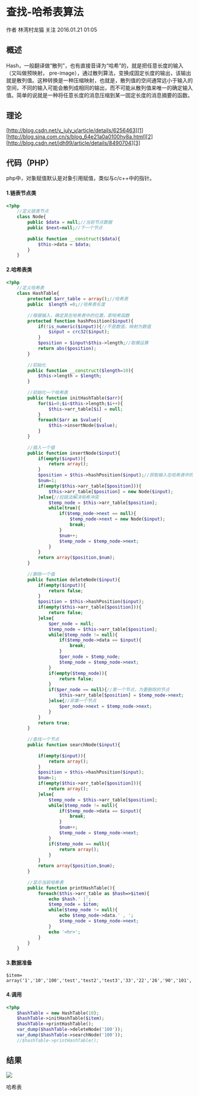 # 查找-哈希表算法

作者  林湾村龙猫 关注 2016.01.21 01:05 

## **概述**

Hash，一般翻译做“散列”，也有直接音译为“哈希”的，就是把任意长度的输入（又叫做预映射， pre-image），通过散列算法，变换成固定长度的输出，该输出就是散列值。这种转换是一种压缩映射，也就是，散列值的空间通常远小于输入的空间，不同的输入可能会散列成相同的输出，而不可能从散列值来唯一的确定输入值。简单的说就是一种将任意长度的消息压缩到某一固定长度的消息摘要的函数。

## **理论**

[http://blog.csdn.net/v_july_v/article/details/6256463][1]  
[http://blog.sina.com.cn/s/blog_64e21a0a0100hy8a.html][2]  
[http://blog.csdn.net/jdh99/article/details/8490704][3]

## **代码（PHP）**

php中，对象赋值默认是对象引用赋值，类似与c/c++中的指针。

#### **1.链表节点类**

```php
<?php
    //定义链表节点
    class Node{
        public $data = null;//当前节点数据
        public $next=null;//下一个节点
    
        public function __construct($data){
            $this->data = $data;
        }
    }
```

#### **2.哈希表类**

```php
<?php
    //定义哈希表
    class HashTable{
        protected $arr_table = array();//哈希表
        public  $length =0;//哈希表长度
    
        //根据输入，确定其在哈希表中的位置，即哈希函数
        protected function hashPosition($input){
            if(!is_numeric($input)){//不是数值，映射为数值
                $input = crc32($input);
            }
            $position = $input%$this->length;//取模运算
            return abs($position);
        }
    
        //初始化
        public function __construct($length=10){
            $this->length = $length;
        }
    
        //初始化一个哈希表
        public function initHashTable($arr){
            for($i=0;$i<$this->length;$i++){
                $this->arr_table[$i] = null;
            }
            foreach($arr as $value){
                $this->insertNode($value);
            }
        }
    
        //插入一个值
        public function insertNode($input){
            if(empty($input)){
                return array();
            }
            $position = $this->hashPosition($input);//获取输入在哈希表中的位置
            $num=1;
            if(empty($this->arr_table[$position])){
                $this->arr_table[$position] = new Node($input);
            }else{//拉链法解决哈希冲突
                $temp_node = $this->arr_table[$position];
                while(true){
                    if($temp_node->next == null){
                        $temp_node->next = new Node($input);
                        break;
                    }
                    $num++;
                    $temp_node = $temp_node->next;
                }
            }
            return array($position,$num);
        }
    
        //删除一个值
        public function deleteNode($input){
            if(empty($input)){
                return false;
            }
            $position = $this->hashPosition($input);
            if(empty($this->arr_table[$position])){
                return false;
            }else{
                $per_node = null;
                $temp_node = $this->arr_table[$position];
                while($temp_node != null){
                    if($temp_node->data == $input){
                        break;
                    }
                    $per_node = $temp_node;
                    $temp_node = $temp_node->next;
                }
                if(empty($temp_node)){
                    return false;
                }
                if($per_node == null){//第一个节点，为要删除的节点
                    $this->arr_table[$position] = $temp_node->next;
                }else{//非第一个节点
                    $per_node->next = $temp_node->next;
                }
            }
            return true;
        }
    
        //查找一个节点
        public function searchNode($input){
    
            if(empty($input)){
                return array();
            }
            $position = $this->hashPosition($input);
            $num=1;
            if(empty($this->arr_table[$position])){
                return array();
            }else{
                $temp_node = $this->arr_table[$position];
                while($temp_node != null){
                    if($temp_node->data == $input){
                        break;
                    }
                    $num++;
                    $temp_node = $temp_node->next;
                }
                if($temp_node == null){
                    return array();
                }
            }
            return array($position,$num);
        }
    
        //显示当前哈希表
        public function printHashTable(){
            foreach($this->arr_table as $hash=>$item){
                echo $hash.' |';
                $temp_node = $item;
                while($temp_node != null){
                    echo $temp_node->data.' , ';
                    $temp_node = $temp_node->next;
                }
                echo '<hr>';
            }
        }
    }
```

#### **3.数据准备**

    $item= array('1','10','100','test','test2','test3','33','22','26','90','101','100','47','63','txm','tom','cat','apache','nginx','777','333');

#### **4.调用**

```php
<?php
    $hashTable = new HashTable(10);
    $hashTable->initHashTable($item);
    $hashTable->printHashTable();
    var_dump($hashTable->deleteNode('100'));
    var_dump($hashTable->searchNode('100'));
    //$hashTable->printHashTable();
```

## **结果**

![][4]



哈希表


[1]: http://blog.csdn.net/v_july_v/article/details/6256463
[2]: http://blog.sina.com.cn/s/blog_64e21a0a0100hy8a.html
[3]: http://blog.csdn.net/jdh99/article/details/8490704
[4]: ./img/301894-3c738f548860a394.png